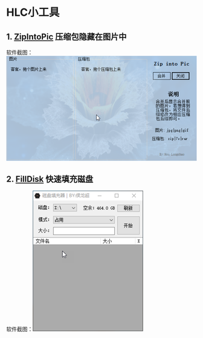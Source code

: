 # HLC小工具

## 1.  [ZipIntoPic](ZipIntoPic/README.md) 压缩包隐藏在图片中

软件截图：![ZipIntoPic截图](ZipIntoPic/images/ZipIntoPic.png)

## 2.  [FillDisk](FillDisk/) 快速填充磁盘
软件截图：![FillDisk截图](FillDisk/images/FillDisk.png)